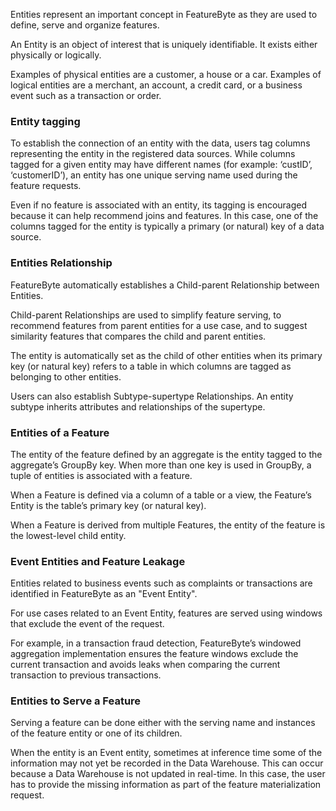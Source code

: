 Entities represent an important concept in FeatureByte as they are used to define, serve and organize features.

An Entity is an object of interest that is uniquely identifiable. It exists either physically or logically.

Examples of physical entities are a customer, a house or a car. Examples of logical entities are a merchant, an account, a credit card, or a business event such as a transaction or order.

### Entity tagging
To establish the connection of an entity with the data, users tag columns representing the entity in the registered data sources. While columns tagged for a given entity may have different names (for example: ‘custID’, ‘customerID’), an entity has one unique serving name used during the feature requests.

Even if no feature is associated with an entity, its tagging is encouraged because it can help recommend joins and features. In this case, one of the columns tagged for the entity is typically a primary (or natural) key of a data source.

### Entities Relationship
FeatureByte automatically establishes a Child-parent Relationship between Entities.

Child-parent Relationships are used to simplify feature serving, to recommend features from parent entities for a use case, and to suggest similarity features that compares the child and parent entities.

The entity is automatically set as the child of other entities when its primary key (or natural key) refers to a table in which columns are tagged as belonging to other entities.

Users can also establish Subtype-supertype Relationships. An entity subtype inherits attributes and relationships of the supertype.

### Entities of a Feature
The entity of the feature defined by an aggregate is the entity tagged to the aggregate’s GroupBy key. When more than one key is used in GroupBy, a tuple of entities is associated with a feature.

When a Feature is defined via a column of a table or a view, the Feature’s Entity is the table’s primary key (or natural key).

When a Feature is derived from multiple Features, the entity of the feature is the lowest-level child entity.

### Event Entities and Feature Leakage
Entities related to business events such as complaints or transactions are identified in FeatureByte as an "Event Entity".

For use cases related to an Event Entity, features are served using windows that exclude the event of the request.

For example, in a transaction fraud detection, FeatureByte’s windowed aggregation implementation ensures the feature windows exclude the current transaction and avoids leaks when comparing the current transaction to previous transactions.

### Entities to Serve a Feature
Serving a feature can be done either with the serving name and instances of the feature entity or one of its children.

When the entity is an Event entity, sometimes at inference time some of the information may not yet be recorded in the Data Warehouse. This can occur because a Data Warehouse is not updated in real-time. In this case, the user has to provide the missing information as part of the feature materialization request.
